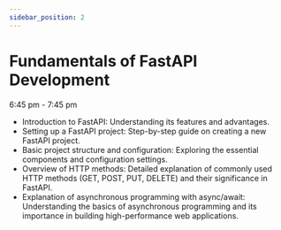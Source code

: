 ```yaml
---
sidebar_position: 2
---
```

# Fundamentals of FastAPI Development

6:45 pm - 7:45 pm

- Introduction to FastAPI: Understanding its features and advantages.
- Setting up a FastAPI project: Step-by-step guide on creating a new FastAPI project.
- Basic project structure and configuration: Exploring the essential components and configuration settings.
- Overview of HTTP methods: Detailed explanation of commonly used HTTP methods (GET, POST, PUT, DELETE) and their significance in FastAPI.
- Explanation of asynchronous programming with async/await: Understanding the basics of asynchronous programming and its importance in building high-performance web applications.
